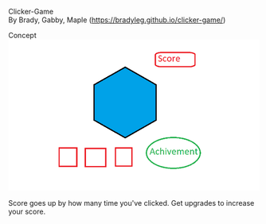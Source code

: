 Clicker-Game  
By Brady, Gabby, Maple
(https://bradyleg.github.io/clicker-game/)

Concept
![](concept.png)  

Score goes up by how many time you've clicked. Get upgrades to increase your score.
